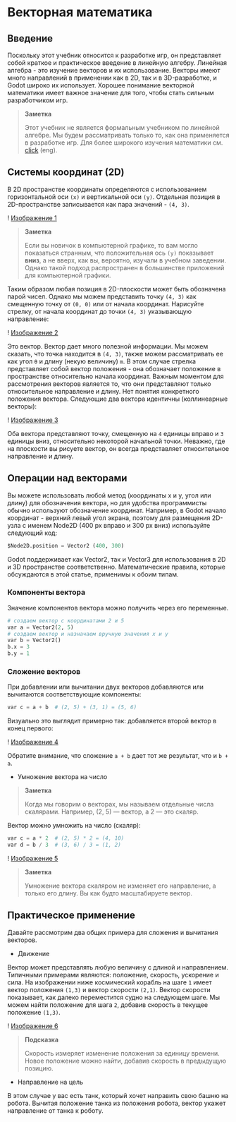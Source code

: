 # Векторная математика 
## Введение

Поскольку этот учебник относится к разработке игр, он представляет собой краткое и практическое введение в линейную алгебру. Линейная алгебра - это изучение векторов и их использование. Векторы имеют много направлений в применении как в 2D, так и в 3D-разработке, и Godot широко их использует. Хорошее понимание векторной математики имеет важное значение для того, чтобы стать сильным разработчиком игр.

> **Заметка**
>
> Этот учебник не является формальным учебником по линейной алгебре. Мы будем рассматривать только то, как она применяется в разработке игр. Для более широкого изучения математики см. [click](https://www.khanacademy.org/math/linear-algebra) (eng).

## Системы координат (2D)
 
В 2D пространстве координаты определяются с использованием горизонтальной оси `(x)` и вертикальной оси `(y)`. Отдельная позиция в 2D-пространстве записывается как пара значений - `(4, 3)`.

! [Изображение 1](/docs/image1.png)

> **Заметка**
>
> Если вы новичок в компьютерной графике, то вам могло показаться странным, что положительная ось `(y)` показывает **вниз**, а не вверх, как вы, вероятно, изучали в учебном заведении. Однако такой подход распространен в большинстве приложений для компьютерной графики. 

Таким образом любая позиция в 2D-плоскости может быть обозначена парой чисел. Однако мы можем представить точку `(4, 3)` как смещенную точку от `(0, 0)` или от начала координат. Нарисуйте стрелку, от начала координат до точки `(4, 3)` указывающую направление:

! [Изображение 2](/godot/vector2D/docs/image2.png)

Это вектор. Вектор дает много полезной информации. Мы можем сказать, что точка находится в `(4, 3)`, также можем рассматривать ее как угол `θ` и длину (некую величину) `m`. В этом случае стрелка представляет собой вектор положения - она обозначает положение в пространстве относительно начала координат.
Важным моментом для рассмотрения векторов является то, что они представляют только относительное направление и длину. Нет понятия конкретного положения вектора. Следующие два вектора идентичны (коллинеарные векторы):

! [Изображение 3](/godot/vector2D/docs/image3.png)

Оба вектора представляют точку, смещенную на `4` единицы вправо и `3` единицы вниз, относительно некоторой начальной точки. Неважно, где на плоскости вы рисуете вектор, он всегда представляет относительное направление и длину.

## Операции над векторами

Вы можете использовать любой метод (координаты x и y, угол или длину) для обозначения вектора, но для удобства программисты обычно используют обозначение координат. Например, в Godot начало координат - верхний левый угол экрана, поэтому для размещения 2D-узла с именем Node2D (400 px вправо и 300 px вниз) используйте следующий код:

```python
$Node2D.position = Vector2 (400, 300)
```

Godot поддерживает как Vector2, так и Vector3 для использования в 2D и 3D пространстве соответственно. Математические правила, которые обсуждаются в этой статье, применимы к обоим типам.

### Компоненты вектора

Значение компонентов вектора можно получить через его переменные.

```python
# создаем вектор с координатами 2 и 5
var a = Vector2(2, 5)
# создаем вектор и назначаем вручную значения x и у
var b = Vector2()
b.x = 3
b.y = 1
```

### Сложение векторов

При добавлении или вычитании двух векторов добавляются или вычитаются соответствующие компоненты: 

```python
var c = a + b  # (2, 5) + (3, 1) = (5, 6)
```

Визуально это выглядит примерно так: добавляется второй вектор в конец первого:

! [Изображение 4](/godot/vector2D/docs/image4.png)

Обратите внимание, что сложение `a + b` дает тот же результат, что и `b + a`.

* Умножение вектора на число

> **Заметка**
>
> Когда мы говорим о векторах, мы называем отдельные числа скалярами. Например, (2, 5) — вектор, а 2 — это скаляр.

Вектор можно умножить на число (скаляр):

```python
var c = a * 2  # (2, 5) * 2 = (4, 10)
var d = b / 3  # (3, 6) / 3 = (1, 2)
```

! [Изображение 5](/godot/vector2D/docs/image5.png)

> **Заметка**
>
> Умножение вектора скаляром не изменяет его направление, а только его длину. Вы как будто масштабируете вектор.

## Практическое применение

Давайте рассмотрим два общих примера для сложения и вычитания векторов.

* Движение

Вектор может представлять любую величину с длиной и направлением. Типичными примерами являются: положение, скорость, ускорение и сила. На изображении ниже космический корабль на шаге `1` имеет вектор положения `(1,3)` и вектор скорости `(2,1)`. Вектор скорости показывает, как далеко переместится судно на следующем шаге. Мы можем найти положение для шага `2`, добавив скорость в текущее положение `(1,3)`.

! [Изображение 6](/godot/vector2D/docs/image6.png)

> **Подсказка**
>
> Скорость измеряет изменение положения за единицу времени. Новое положение можно найти, добавив скорость в предыдущую позицию.

* Направление на цель

В этом случае у вас есть танк, который хочет направить свою башню на робота. Вычитая положение танка из положения робота, вектор укажет направление от танка к роботу.
